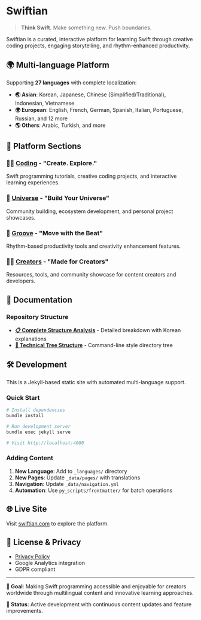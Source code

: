 # Swiftian

> **Think Swift.** Make something new. Push boundaries.

Swiftian is a curated, interactive platform for learning Swift through creative coding projects, engaging storytelling, and rhythm-enhanced productivity.

## 🌍 Multi-language Platform

Supporting **27 languages** with complete localization:
- **🌏 Asian**: Korean, Japanese, Chinese (Simplified/Traditional), Indonesian, Vietnamese
- **🌍 European**: English, French, German, Spanish, Italian, Portuguese, Russian, and 12 more
- **🌎 Others**: Arabic, Turkish, and more

## 🚀 Platform Sections

### 🧑‍💻 [Coding](./coding/) - "Create. Explore."
Swift programming tutorials, creative coding projects, and interactive learning experiences.

### 🌌 [Universe](./universe/) - "Build Your Universe"  
Community building, ecosystem development, and personal project showcases.

### 🎵 [Groove](./groove/) - "Move with the Beat"
Rhythm-based productivity tools and creativity enhancement features.

### 👨‍🎨 [Creators](./creators/) - "Made for Creators"
Resources, tools, and community showcase for content creators and developers.

## 📖 Documentation

### Repository Structure
- **[📋 Complete Structure Analysis](./REPOSITORY_STRUCTURE.md)** - Detailed breakdown with Korean explanations
- **[🌳 Technical Tree Structure](./TREE_STRUCTURE.md)** - Command-line style directory tree

## 🛠️ Development

This is a Jekyll-based static site with automated multi-language support.

### Quick Start
```bash
# Install dependencies
bundle install

# Run development server
bundle exec jekyll serve

# Visit http://localhost:4000
```

### Adding Content
1. **New Language**: Add to `_languages/` directory
2. **New Pages**: Update `_data/pages/` with translations  
3. **Navigation**: Update `_data/navigation.yml`
4. **Automation**: Use `py_scripts/frontmatter/` for batch operations

## 🌐 Live Site

Visit [swiftian.com](https://swiftian.com) to explore the platform.

## 📄 License & Privacy

- [Privacy Policy](./footer/privacy.md)
- Google Analytics integration
- GDPR compliant

---

**🎯 Goal**: Making Swift programming accessible and enjoyable for creators worldwide through multilingual content and innovative learning approaches.

**🔄 Status**: Active development with continuous content updates and feature improvements.